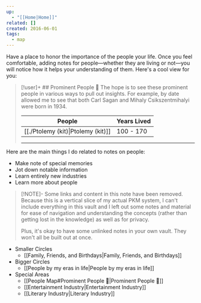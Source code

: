```yaml
---
up:
  - "[[Home|Home]]"
related: []
created: 2016-06-01
tags:
  - map
---
```

Have a place to honor the importance of the people your life.  Once you feel comfortable, adding notes for people—whether they are living or not—you will notice how it helps your understanding of them.
Here's a cool view for you:

> [!user]+ ## Prominent People 🌋
> The hope is to see these prominent people in various ways to pull out insights. For example, by date allowed me to see that both Carl Sagan and Mihaly Csikszentmihalyi were born in 1934.
> 
>  | People                                    | Years Lived |
> | ----------------------------------------- | ----------- |
> | [[./Ptolemy (kit)\|Ptolemy (kit)]] | 100 - 170   |
> 
> 
> ---
> 

Here are the main things I do related to notes on people:

- Make note of special memories
- Jot down notable information
- Learn entirely new industries
- Learn more about people

> [!NOTE]- Some links and content in this note have been removed.
> Because this is a vertical slice of my actual PKM system, I can't include everything in this vault and I left out some notes and material for ease of navigation and understanding the concepts (rather than getting lost in the knowledge) as well as for privacy. 
>  
> Plus, it's okay to have some unlinked notes in your own vault. They won't all be built out at once.

- Smaller Circles
	- [[Family, Friends, and Birthdays|Family, Friends, and Birthdays]]
- Bigger Circles
	- [[People by my eras in life|People by my eras in life]]
- Special Areas
	- [[People Map#Prominent People 🌋|Prominent People 🌋]]
	- [[Entertainment Industry|Entertainment Industry]]
	- [[Literary Industry|Literary Industry]]



